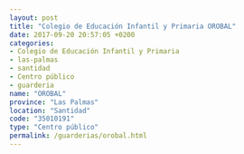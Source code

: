 ```yaml
---
layout: post
title: "Colegio de Educación Infantil y Primaria OROBAL"
date: 2017-09-20 20:57:05 +0200
categories:
- Colegio de Educación Infantil y Primaria
- las-palmas
- santidad
- Centro público
- guarderia
name: "OROBAL"
province: "Las Palmas"
location: "Santidad"
code: "35010191"
type: "Centro público"
permalink: /guarderias/orobal.html
---
```

